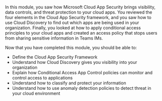 In this module, you saw how Microsoft Cloud App Security brings visibility, data controls, and threat protection to your cloud apps. You reviewed the four elements in the Cloud App Security framework, and you saw how to use Cloud Discovery to find out which apps are being used in your organization. Finally, you looked at how to apply conditional access principles to your cloud apps and created an access policy that stops users from sharing sensitive information in Teams IMs.

Now that you have completed this module, you should be able to:

- Define the Cloud App Security Framework
- Understand how Cloud Discovery gives you visibility into your organization
- Explain how Conditional Access App Control policies can monitor and control access to applications
- Understand how to classify and protect your information
- Understand how to use anomaly detection policies to detect threat in your cloud environment

